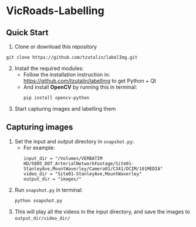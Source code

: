 # VicRoads-Labelling
 
## Quick Start

1. Clone or download this repository
```
git clone https://github.com/tzutalin/labelImg.git
```
2. Install the required modules:
    * Follow the installation instruction in: https://github.com/tzutalin/labelImg to get Python + Qt
    * And install **OpenCV** by running this in terminal:
        ```
        pip install opencv-python
        ```
3. Start capturing images and labelling them

## Capturing images
1. Set the input and output directory in `snapshot.py`:
    * For example:
        ```
        input_dir = "/Volumes/VERBATIM HD/5805_DOT_ArterialNetworkFootage/Site01-StanleyAve,MountWaverley/Camera01/C341/DCIM/101MEDIA"
        video_dir = "Site01-StanleyAve,MountWaverley"
        output_dir = "images/"
        ```
2. Run `snapshot.py` in terminal:
   ```
   python snapshot.py
   ```
3. This will play all the videos in the input directory, and save the images to `output_dir/video_dir/`
